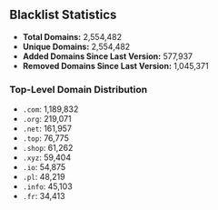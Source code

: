 ## Blacklist Statistics

- **Total Domains:** 2,554,482
- **Unique Domains:** 2,554,482
- **Added Domains Since Last Version:** 577,937
- **Removed Domains Since Last Version:** 1,045,371

### Top-Level Domain Distribution

-  `.com`: 1,189,832
-  `.org`: 219,071
-  `.net`: 161,957
-  `.top`: 76,775
-  `.shop`: 61,262
-  `.xyz`: 59,404
-  `.io`: 54,875
-  `.pl`: 48,219
-  `.info`: 45,103
-  `.fr`: 34,413

